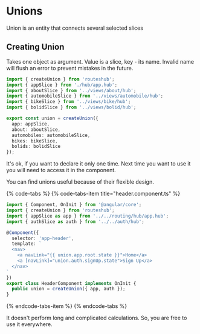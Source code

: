 # Unions

Union is an entity that connects several selected slices

## Creating Union

Takes one object as argument. Value is a slice, key - its name. Invalid name will flush an error to prevent mistakes in the future.

```typescript
import { createUnion } from 'routeshub';
import { appSlice } from './hub/app.hub';
import { aboutSlice } from '../views/about/hub';
import { automobileSlice } from '../views/automobile/hub';
import { bikeSlice } from '../views/bike/hub';
import { bolidSlice } from '../views/bolid/hub';

export const union = createUnion({
  app: appSlice,
  about: aboutSlice,
  automobiles: automobileSlice,
  bikes: bikeSlice,
  bolids: bolidSlice
});

```

It's ok, if you want to declare it only one time. Next time you want to use it you will need to access  it in the component.

You can find unions useful because of their flexible design.

{% code-tabs %}
{% code-tabs-item title="header.component.ts" %}
```typescript
import { Component, OnInit } from '@angular/core';
import { createUnion } from 'routeshub';
import { appSlice as app } from '../../routing/hub/app.hub';
import { authSlice as auth } from '../../auth/hub';

@Component({
  selector: 'app-header',
  template: `  
  <nav>
    <a navLink="{{ union.app.root.state }}">Home</a>
    <a [navLink]="union.auth.signUp.state">Sign Up</a>
  </nav>
`
})
export class HeaderComponent implements OnInit {
  public union = createUnion({ app, auth });
}
```
{% endcode-tabs-item %}
{% endcode-tabs %}

It doesn't perform long and complicated calculations. So, you are free to use it everywhere.

